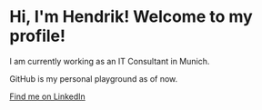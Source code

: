 # Hi, I'm Hendrik! Welcome to my profile!

I am currently working as an IT Consultant in Munich.

GitHub is my personal playground as of now.

[Find me on LinkedIn](https://www.linkedin.com/in/hendrikkamp/)
